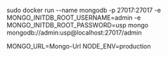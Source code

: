 
sudo docker run --name mongodb -p 27017:27017 -e MONGO_INITDB_ROOT_USERNAME=admin -e MONGO_INITDB_ROOT_PASSWORD=usp mongo
mongodb://admin:usp@localhost:27017/admin

MONGO_URL=Mongo-Url
NODE_ENV=production
